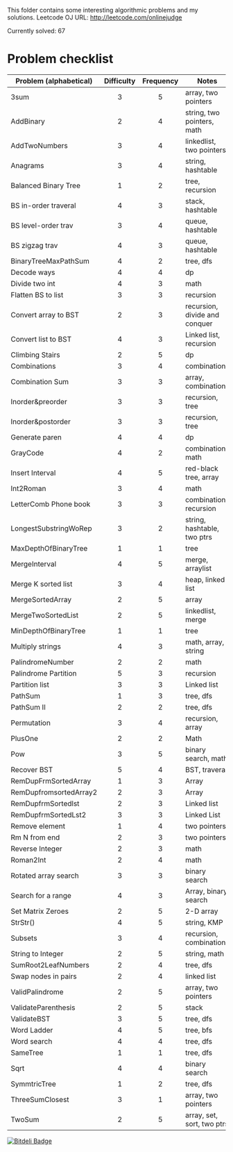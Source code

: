 This folder contains some interesting algorithmic problems and my solutions. 
Leetcode OJ URL: http://leetcode.com/onlinejudge

Currently solved: 67

Problem checklist 
==========
| Problem (alphabetical)       | Difficulty  | Frequency  | Notes                        |
| -----------------------------|:-----------:| :---------:| -----------------------------|
| 3sum                         | 3           | 5          | array, two pointers          |
| AddBinary                    | 2           | 4          | string, two pointers, math   |
| AddTwoNumbers                | 3           | 4          | linkedlist, two pointers     |
| Anagrams                     | 3           | 4          | string, hashtable            |
| Balanced Binary Tree         | 1           | 2          | tree, recursion              |
| BS in-order traveral         | 4           | 3          | stack, hashtable             |
| BS level-order trav          | 3           | 4          | queue, hashtable             |
| BS zigzag trav               | 4           | 3          | queue, hashtable             |
| BinaryTreeMaxPathSum         | 4           | 2          | tree, dfs                    |
| Decode ways                  | 4           | 4          | dp                           |
| Divide two int               | 4           | 3          | math                         |
| Flatten BS to list           | 3           | 3          | recursion                    | 
| Convert array to BST         | 2           | 3          | recursion, divide and conquer|                   
| Convert list to BST          | 4           | 3          | Linked list, recursion       |
| Climbing Stairs              | 2           | 5          | dp                           |
| Combinations                 | 3           | 4          | combinations                 |
| Combination Sum              | 3           | 3          | array, combinations          |
| Inorder&preorder             | 3           | 3          | recursion, tree              |
| Inorder&postorder            | 3           | 3          | recursion, tree              | 
| Generate paren               | 4           | 4          | dp                           |
| GrayCode                     | 4           | 2          | combination, math            |
| Insert Interval              | 4           | 5          | red-black tree, array        |
| Int2Roman                    | 3           | 4          | math                         |
| LetterComb Phone book        | 3           | 3          | combination, recursion       |
| LongestSubstringWoRep        | 3           | 2          | string, hashtable, two ptrs  |
| MaxDepthOfBinaryTree         | 1           | 1          | tree                         |
| MergeInterval                | 4           | 5          | merge, arraylist             |
| Merge K sorted list          | 3           | 4          | heap, linked list            |
| MergeSortedArray             | 2           | 5          | array                        |
| MergeTwoSortedList           | 2           | 5          | linkedlist, merge            |
| MinDepthOfBinaryTree         | 1           | 1          | tree                         |
| Multiply strings             | 4           | 3          | math, array, string          |
| PalindromeNumber             | 2           | 2          | math                         |
| Palindrome Partition         | 5           | 3          | recursion                    |
| Partition list               | 3           | 3          | Linked list                  |
| PathSum                      | 1           | 3          | tree, dfs                    |
| PathSum II                   | 2           | 2          | tree, dfs                    |
| Permutation                  | 3           | 4          | recursion, array             | 
| PlusOne                      | 2           | 2          | Math                         |
| Pow                          | 3           | 5          | binary search, math          |
| Recover BST                  | 5           | 4          | BST, traveral                |
| RemDupFrmSortedArray         | 1           | 3          | Array                        |
| RemDupfromsortedArray2       | 2           | 3          | Array                        |
| RemDupfrmSortedlst           | 2           | 3          | Linked list                  |
| RemDupfrmSortedLst2          | 3           | 3          | Linked List                  |
| Remove element               | 1           | 4          | two pointers                 |
| Rm N from end                | 2           | 3          | two pointers                 |
| Reverse Integer              | 2           | 3          | math                         |
| Roman2Int                    | 2           | 4          | math                         |
| Rotated array search         | 3           | 3          | binary search                |
| Search for a range           | 4           | 3          | Array, binary search         | 
| Set Matrix Zeroes            | 2           | 5          | 2-D array                    |
| StrStr()                     | 4           | 5          | string, KMP                  |
| Subsets                      | 3           | 4          | recursion, combinations      |
| String to Integer            | 2           | 5          | string, math                 | 
| SumRoot2LeafNumbers          | 2           | 4          | tree, dfs                    |
| Swap nodes in pairs          | 2           | 4          | linked list                  |
| ValidPalindrome              | 2           | 5          | array, two pointers          |
| ValidateParenthesis          | 2           | 5          | stack                        |
| ValidateBST                  | 3           | 5          | tree, dfs                    | 
| Word Ladder                  | 4           | 5          | tree, bfs                    |
| Word search                  | 4           | 4          | tree, dfs                    |
| SameTree                     | 1           | 1          | tree, dfs                    |
| Sqrt                         | 4           | 4          | binary search                |
| SymmtricTree                 | 1           | 2          | tree, dfs                    |
| ThreeSumClosest              | 3           | 1          | array, two pointers          |
| TwoSum                       | 2           | 5          | array, set, sort, two ptrs   |


[![Bitdeli Badge](https://d2weczhvl823v0.cloudfront.net/zeiga/leetcode/trend.png)](https://bitdeli.com/free "Bitdeli Badge")

